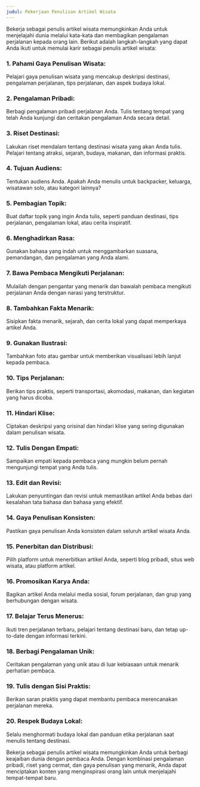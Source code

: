 ```yaml
---
judul: Pekerjaan Penulisan Artikel Wisata
---
```


Bekerja sebagai penulis artikel wisata memungkinkan Anda untuk menjelajahi dunia melalui kata-kata dan membagikan pengalaman perjalanan kepada orang lain. Berikut adalah langkah-langkah yang dapat Anda ikuti untuk memulai karir sebagai penulis artikel wisata:

### 1. **Pahami Gaya Penulisan Wisata:**
Pelajari gaya penulisan wisata yang mencakup deskripsi destinasi, pengalaman perjalanan, tips perjalanan, dan aspek budaya lokal.

### 2. **Pengalaman Pribadi:**
Berbagi pengalaman pribadi perjalanan Anda. Tulis tentang tempat yang telah Anda kunjungi dan ceritakan pengalaman Anda secara detail.

### 3. **Riset Destinasi:**
Lakukan riset mendalam tentang destinasi wisata yang akan Anda tulis. Pelajari tentang atraksi, sejarah, budaya, makanan, dan informasi praktis.

### 4. **Tujuan Audiens:**
Tentukan audiens Anda. Apakah Anda menulis untuk backpacker, keluarga, wisatawan solo, atau kategori lainnya?

### 5. **Pembagian Topik:**
Buat daftar topik yang ingin Anda tulis, seperti panduan destinasi, tips perjalanan, pengalaman lokal, atau cerita inspiratif.

### 6. **Menghadirkan Rasa:**
Gunakan bahasa yang indah untuk menggambarkan suasana, pemandangan, dan pengalaman yang Anda alami.

### 7. **Bawa Pembaca Mengikuti Perjalanan:**
Mulailah dengan pengantar yang menarik dan bawalah pembaca mengikuti perjalanan Anda dengan narasi yang terstruktur.

### 8. **Tambahkan Fakta Menarik:**
Sisipkan fakta menarik, sejarah, dan cerita lokal yang dapat memperkaya artikel Anda.

### 9. **Gunakan Ilustrasi:**
Tambahkan foto atau gambar untuk memberikan visualisasi lebih lanjut kepada pembaca.

### 10. **Tips Perjalanan:**
Berikan tips praktis, seperti transportasi, akomodasi, makanan, dan kegiatan yang harus dicoba.

### 11. **Hindari Klise:**
Ciptakan deskripsi yang orisinal dan hindari klise yang sering digunakan dalam penulisan wisata.

### 12. **Tulis Dengan Empati:**
Sampaikan empati kepada pembaca yang mungkin belum pernah mengunjungi tempat yang Anda tulis.

### 13. **Edit dan Revisi:**
Lakukan penyuntingan dan revisi untuk memastikan artikel Anda bebas dari kesalahan tata bahasa dan bahasa yang efektif.

### 14. **Gaya Penulisan Konsisten:**
Pastikan gaya penulisan Anda konsisten dalam seluruh artikel wisata Anda.

### 15. **Penerbitan dan Distribusi:**
Pilih platform untuk menerbitkan artikel Anda, seperti blog pribadi, situs web wisata, atau platform artikel.

### 16. **Promosikan Karya Anda:**
Bagikan artikel Anda melalui media sosial, forum perjalanan, dan grup yang berhubungan dengan wisata.

### 17. **Belajar Terus Menerus:**
Ikuti tren perjalanan terbaru, pelajari tentang destinasi baru, dan tetap up-to-date dengan informasi terkini.

### 18. **Berbagi Pengalaman Unik:**
Ceritakan pengalaman yang unik atau di luar kebiasaan untuk menarik perhatian pembaca.

### 19. **Tulis dengan Sisi Praktis:**
Berikan saran praktis yang dapat membantu pembaca merencanakan perjalanan mereka.

### 20. **Respek Budaya Lokal:**
Selalu menghormati budaya lokal dan panduan etika perjalanan saat menulis tentang destinasi.

Bekerja sebagai penulis artikel wisata memungkinkan Anda untuk berbagi keajaiban dunia dengan pembaca Anda. Dengan kombinasi pengalaman pribadi, riset yang cermat, dan gaya penulisan yang menarik, Anda dapat menciptakan konten yang menginspirasi orang lain untuk menjelajahi tempat-tempat baru.